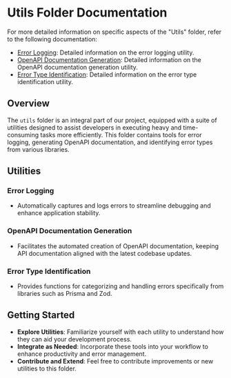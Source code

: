 # Utils Folder Documentation

For more detailed information on specific aspects of the "Utils" folder, refer to the following documentation:

- [Error Logging](/documentation/utilities/LOGGER.md): Detailed information on the error logging utility.
- [OpenAPI Documentation Generation](/documentation/utilities/OPENAPI.md): Detailed information on the OpenAPI documentation generation utility.
- [Error Type Identification](/documentation/utilities/ERRORS.md): Detailed information on the error type identification utility.

## Overview

The `utils` folder is an integral part of our project, equipped with a suite of utilities designed to assist developers in executing heavy and time-consuming tasks more efficiently. This folder contains tools for error logging, generating OpenAPI documentation, and identifying error types from various libraries.

## Utilities

### Error Logging
- Automatically captures and logs errors to streamline debugging and enhance application stability.

### OpenAPI Documentation Generation
- Facilitates the automated creation of OpenAPI documentation, keeping API documentation aligned with the latest codebase updates.

### Error Type Identification
- Provides functions for categorizing and handling errors specifically from libraries such as Prisma and Zod.

## Getting Started

- **Explore Utilities**: Familiarize yourself with each utility to understand how they can aid your development process.
- **Integrate as Needed**: Incorporate these tools into your workflow to enhance productivity and error management.
- **Contribute and Extend**: Feel free to contribute improvements or new utilities to this folder.